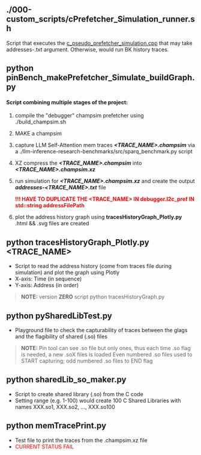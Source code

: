 ## ./000-custom_scripts/cPrefetcher_Simulation_runner.sh
Script that executes the [c_pseudo_prefetcher_simulation.cpp](c_pseudo_prefetcher_simulation.cpp) that may take addresses-<NAME>.txt argument. 
Otherwise, would run BK history traces.


## **python pinBench_makePrefetcher_Simulate_buildGraph.py**

#### Script combining multiple stages of the project:
1. compile the "debugger" champsim prefetcher using ./build_champsim.sh
2. MAKE a champsim 


3. capture LLM Self-Attention mem traces ***<TRACE_NAME>.champsim*** via a ./llm-inference-research-benchmarks/src/sparq_benchmark.py script 
4. XZ compress the ***<TRACE_NAME>.champsim*** into ***<TRACE_NAME>.champsim.xz***
5. run simulation for ***<TRACE_NAME>.champsim.xz*** and create the output ***addresses-<TRACE_NAME>.txt*** file

    <b><span style="color: #ff0000;">!!! HAVE TO DUPLICATE THE <TRACE_NAME> IN debugger.l2c_pref IN std::string addressFilePath </span></b>


6. plot the address history graph using **tracesHistoryGraph_Plotly.py**
            .html && .svg files are created

## **python tracesHistoryGraph_Plotly.py <TRACE_NAME>**
    
- Script to read the address history (come from traces file during simulation) and plot the graph using Plotly
- X-axis: Time (in sequence)
- Y-axis: Address (in order)
  

><b>NOTE:</b> version **ZERO** script python tracesHistoryGraph.py

## **python pySharedLibTest.py**
    
- Playground file to check the capturability of traces between the glags and the flagibility of shared (.so) files
><b>NOTE:</b>   Pin tool can see .so file but only ones, thus each time .so flag is needed, a new .soX files is loaded
                Even numbered .so files used to START capturing; odd numbered .so files to END flag 

## **python sharedLib_so_maker.py**
- Script to create shared library (.so) from the C code
- Setting range (e.g. 1-100) would create 100 C Shared Libraries with names XXX.so1, XXX.so2, ..., XXX.so100

## **python memTracePrint.py**
- Test file to print the traces from the .champsim.xz file
- <span style="color: #ff0000;">CURRENT STATUS FAIL</span>